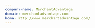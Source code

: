 ```yaml
---
company-name: MerchantAdvantage
domain: merchantadvantage.com
home: http://www.merchantadvantage.com/
---
```




